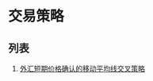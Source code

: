 # 交易策略


## 列表

1. [外汇短期价格确认的移动平均线交叉策略](/strategies/forex_ma_crossover_v1.00.00/forex_ma_crossover_v1.00.00)

